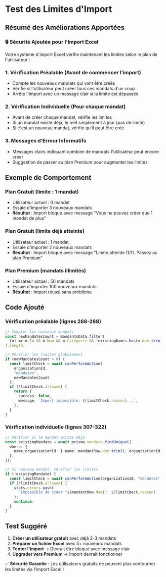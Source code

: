 # Test des Limites d'Import

## Résumé des Améliorations Apportées

### 🔒 Sécurité Ajoutée pour l'Import Excel

Votre système d'import Excel vérifie maintenant les limites selon le plan de l'utilisateur :

### 1. **Vérification Préalable (Avant de commencer l'import)**

- Compte les nouveaux mandats qui vont être créés
- Vérifie si l'utilisateur peut créer tous ces mandats d'un coup
- Arrête l'import avec un message clair si la limite est dépassée

### 2. **Vérification Individuelle (Pour chaque mandat)**

- Avant de créer chaque mandat, vérifie les limites
- Si un mandat existe déjà, le met simplement à jour (pas de limite)
- Si c'est un nouveau mandat, vérifie qu'il peut être créé

### 3. **Messages d'Erreur Informatifs**

- Messages clairs indiquant combien de mandats l'utilisateur peut encore créer
- Suggestion de passer au plan Premium pour augmenter les limites

## Exemple de Comportement

### Plan Gratuit (limite : 1 mandat)

- Utilisateur actuel : 0 mandat
- Essaie d'importer 3 nouveaux mandats
- **Résultat** : Import bloqué avec message "Vous ne pouvez créer que 1 mandat de plus"

### Plan Gratuit (limite déjà atteinte)

- Utilisateur actuel : 1 mandat
- Essaie d'importer 2 nouveaux mandats
- **Résultat** : Import bloqué avec message "Limite atteinte (1/1). Passez au plan Premium"

### Plan Premium (mandats illimités)

- Utilisateur actuel : 50 mandats
- Essaie d'importer 100 nouveaux mandats
- **Résultat** : Import réussi sans problème

## Code Ajouté

### Vérification préalable (lignes 268-288)

```typescript
// Compter les nouveaux mandats
const newMandatesCount = mandantsData.filter(
  (m) => m.Id && m.Nom && m.Catégorie && !existingNames.has(m.Nom.trim())
).length;

// Vérifier les limites globalement
if (newMandatesCount > 0) {
  const limitCheck = await canPerformAction(
    organizationId,
    "mandates",
    newMandatesCount
  );
  if (!limitCheck.allowed) {
    return {
      success: false,
      message: `Import impossible: ${limitCheck.reason}...`,
    };
  }
}
```

### Vérification individuelle (lignes 307-322)

```typescript
// Vérifier si le mandat existe déjà
const existingMandate = await prisma.mandate.findUnique({
  where: {
    name_organizationId: { name: mandantRow.Nom.trim(), organizationId },
  },
});

// Si nouveau mandat, vérifier les limites
if (!existingMandate) {
  const limitCheck = await canPerformAction(organizationId, "mandates", 1);
  if (!limitCheck.allowed) {
    stats.errors.push(
      `Impossible de créer "${mandantRow.Nom}": ${limitCheck.reason}`
    );
    continue;
  }
}
```

## Test Suggéré

1. **Créer un utilisateur gratuit** avec déjà 2-3 mandats
2. **Préparer un fichier Excel** avec 5+ nouveaux mandats
3. **Tenter l'import** → Devrait être bloqué avec message clair
4. **Upgrader vers Premium** → Import devrait fonctionner

✅ **Sécurité Garantie** : Les utilisateurs gratuits ne peuvent plus contourner les limites via l'import Excel !

